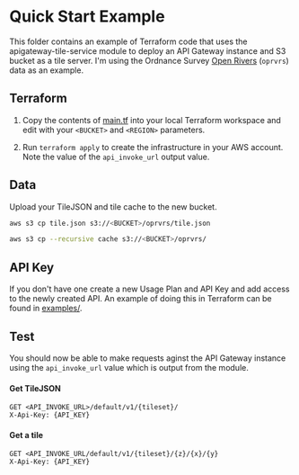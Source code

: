 # Quick Start Example

This folder contains an example of Terraform code that uses the apigateway-tile-service module to deploy an API Gateway instance and S3 bucket as a tile server. I'm using the Ordnance Survey [Open Rivers](https://www.ordnancesurvey.co.uk/business-government/products/open-map-rivers) (`oprvrs`) data as an example.

## Terraform

1. Copy the contents of [main.tf]() into your local Terraform workspace and edit with your `<BUCKET>` and `<REGION>` parameters.

1. Run `terraform apply` to create the infrastructure in your AWS account. Note the value of the `api_invoke_url` output value.

## Data

Upload your TileJSON and tile cache to the new bucket. 

```sh
aws s3 cp tile.json s3://<BUCKET>/oprvrs/tile.json
```

```sh
aws s3 cp --recursive cache s3://<BUCKET>/oprvrs/
```

## API Key

If you don't have one create a new Usage Plan and API Key and add access to the newly created API. An example of doing this in Terraform can be found in [examples/]().

## Test

You should now be able to make requests aginst the API Gateway instance using the `api_invoke_url` value which is output from the module.

#### **Get TileJSON**
```http
GET <API_INVOKE_URL>/default/v1/{tileset}/
X-Api-Key: {API_KEY}
```

#### **Get a tile**
```http
GET <API_INVOKE_URL/default/v1/{tileset}/{z}/{x}/{y}
X-Api-Key: {API_KEY}
```